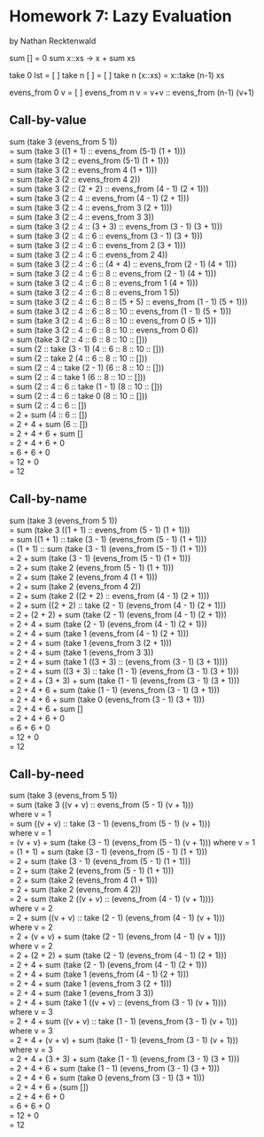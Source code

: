 # Homework 7: Lazy Evaluation

by Nathan Recktenwald 

sum [] = 0
sum x::xs -> x + sum xs

take 0 lst = [ ]
take n [ ] = [ ]
take n (x::xs) = x::take (n-1) xs

evens_from 0 v = [ ]
evens_from n v = v+v :: evens_from (n-1) (v+1)


## Call-by-value 


  sum (take 3 (evens_from 5 1))  
= sum (take 3 ((1 + 1) :: evens_from (5-1) (1 + 1)))  
= sum (take 3 (2 :: evens_from (5-1) (1 + 1)))  
= sum (take 3 (2 :: evens_from 4 (1 + 1)))  
= sum (take 3 (2 :: evens_from 4 2))  
= sum (take 3 (2 :: (2 + 2) :: evens_from (4 - 1) (2 + 1)))  
= sum (take 3 (2 :: 4 :: evens_from (4 - 1) (2 + 1)))  
= sum (take 3 (2 :: 4 :: evens_from 3 (2 + 1)))  
= sum (take 3 (2 :: 4 :: evens_from 3 3))  
= sum (take 3 (2 :: 4 :: (3 + 3) :: evens_from (3 - 1) (3 + 1)))  
= sum (take 3 (2 :: 4 :: 6 :: evens_from (3 - 1) (3 + 1)))  
= sum (take 3 (2 :: 4 :: 6 :: evens_from 2 (3 + 1)))  
= sum (take 3 (2 :: 4 :: 6 :: evens_from 2 4))  
= sum (take 3 (2 :: 4 :: 6 :: (4 + 4) :: evens_from (2 - 1) (4 + 1)))  
= sum (take 3 (2 :: 4 :: 6 :: 8 :: evens_from (2 - 1) (4 + 1)))  
= sum (take 3 (2 :: 4 :: 6 :: 8 :: evens_from 1 (4 + 1)))  
= sum (take 3 (2 :: 4 :: 6 :: 8 :: evens_from 1 5))  
= sum (take 3 (2 :: 4 :: 6 :: 8 :: (5 + 5) :: evens_from (1 - 1) (5 + 1)))  
= sum (take 3 (2 :: 4 :: 6 :: 8 :: 10 :: evens_from (1 - 1) (5 + 1)))  
= sum (take 3 (2 :: 4 :: 6 :: 8 :: 10 :: evens_from 0 (5 + 1)))  
= sum (take 3 (2 :: 4 :: 6 :: 8 :: 10 :: evens_from 0 6))  
= sum (take 3 (2 :: 4 :: 6 :: 8 :: 10 :: []))  
= sum (2 :: take (3 - 1) (4 :: 6 :: 8 :: 10 :: []))  
= sum (2 :: take 2 (4 :: 6 :: 8 :: 10 :: []))  
= sum (2 :: 4 :: take (2 - 1) (6 :: 8 :: 10 :: []))  
= sum (2 :: 4 :: take 1 (6 :: 8 :: 10 :: []))  
= sum (2 :: 4 :: 6 :: take (1 - 1) (8 :: 10 :: []))  
= sum (2 :: 4 :: 6 :: take 0 (8 :: 10 :: []))  
= sum (2 :: 4 :: 6 :: [])  
= 2 + sum (4 :: 6 :: [])  
= 2 + 4 + sum (6 :: [])  
= 2 + 4 + 6 + sum []  
= 2 + 4 + 6 + 0  
= 6 + 6 + 0  
= 12 + 0  
= 12  




## Call-by-name

  sum (take 3 (evens_from 5 1))  
= sum (take 3 ((1 + 1) :: evens_from (5 - 1) (1 + 1)))   
= sum ((1 + 1) :: take (3 - 1) (evens_from (5 - 1) (1 + 1)))  
= (1 + 1) :: sum (take (3 - 1) (evens_from (5 - 1) (1 + 1)))  
= 2 + sum (take (3 - 1) (evens_from (5 - 1) (1 + 1)))  
= 2 + sum (take 2 (evens_from (5 - 1) (1 + 1)))  
= 2 + sum (take 2 (evens_from 4 (1 + 1)))  
= 2 + sum (take 2 (evens_from 4 2))  
= 2 + sum (take 2 ((2 + 2) :: evens_from (4 - 1) (2 + 1)))  
= 2 + sum ((2 + 2) :: take (2 - 1) (evens_from (4 - 1) (2 + 1)))  
= 2 + (2 + 2) + sum (take (2 - 1) (evens_from (4 - 1) (2 + 1)))  
= 2 + 4 + sum (take (2 - 1) (evens_from (4 - 1) (2 + 1)))  
= 2 + 4 + sum (take 1 (evens_from (4 - 1) (2 + 1)))  
= 2 + 4 + sum (take 1 (evens_from 3 (2 + 1)))  
= 2 + 4 + sum (take 1 (evens_from 3 3))  
= 2 + 4 + sum (take 1 ((3 + 3) :: (evens_from (3 - 1) (3 + 1))))   
= 2 + 4 + sum ((3 + 3) :: take (1 - 1) (evens_from (3 - 1) (3 + 1)))  
= 2 + 4 + (3 + 3) + sum (take (1 - 1) (evens_from (3 - 1) (3 + 1)))  
= 2 + 4 + 6 + sum (take (1 - 1) (evens_from (3 - 1) (3 + 1)))  
= 2 + 4 + 6 + sum (take 0 (evens_from (3 - 1) (3 + 1)))  
= 2 + 4 + 6 + sum []  
= 2 + 4 + 6 + 0  
= 6 + 6 + 0  
= 12 + 0  
= 12  


## Call-by-need

  sum (take 3 (evens_from 5 1))  
= sum (take 3 ((v + v) :: evens_from (5 - 1) (v + 1)))  
	where v = 1  
= sum ((v + v) :: take (3 - 1) (evens_from (5 - 1) (v + 1)))  
	where v = 1  
= (v + v) + sum (take (3 - 1) (evens_from (5 - 1) (v + 1))) 
	where v = 1  
= (1 + 1) + sum (take (3 - 1) (evens_from (5 - 1) (1 + 1)))  
= 2 + sum (take (3 - 1) (evens_from (5 - 1) (1 + 1)))  
= 2 + sum (take 2 (evens_from (5 - 1) (1 + 1)))  
= 2 + sum (take 2 (evens_from 4 (1 + 1)))  
= 2 + sum (take 2 (evens_from 4 2))  
= 2 + sum (take 2 ((v + v) :: (evens_from (4 - 1) (v + 1))))  
	where v = 2  
= 2 + sum ((v + v) :: take (2 - 1) (evens_from (4 - 1) (v + 1)))  
	where v = 2  
= 2 + (v + v) + sum (take (2 - 1) (evens_from (4 - 1) (v + 1)))  
	where v = 2  
= 2 + (2 + 2) + sum (take (2 - 1) (evens_from (4 - 1) (2 + 1)))  
= 2 + 4 + sum (take (2 - 1) (evens_from (4 - 1) (2 + 1)))  
= 2 + 4 + sum (take 1 (evens_from (4 - 1) (2 + 1)))  
= 2 + 4 + sum (take 1 (evens_from 3 (2 + 1)))  
= 2 + 4 + sum (take 1 (evens_from 3 3))  
= 2 + 4 + sum (take 1 ((v + v) :: (evens_from (3 - 1) (v + 1))))  
	where v = 3  
= 2 + 4 + sum ((v + v) :: take (1 - 1) (evens_from (3 - 1) (v + 1)))  
	where v = 3    
= 2 + 4 + (v + v) + sum (take (1 - 1) (evens_from (3 - 1) (v + 1)))  
	where v = 3  
= 2 + 4 + (3 + 3) + sum (take (1 - 1) (evens_from (3 - 1) (3 + 1)))  
= 2 + 4 + 6 + sum (take (1 - 1) (evens_from (3 - 1) (3 + 1)))  
= 2 + 4 + 6 + sum (take 0 (evens_from (3 - 1) (3 + 1)))  
= 2 + 4 + 6 + (sum [])  
= 2 + 4 + 6 + 0  
= 6 + 6 + 0  
= 12 + 0   
= 12 


